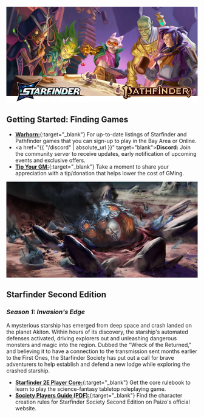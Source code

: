 
![Image](/assets/img/featured-starfinder-pathfinder.webp)

## Getting Started: Finding Games

- [**Warhorn:**](https://warhorn.net/events/tethyr-x-starfinder-pathfinder-2e){:target="_blank"} For up-to-date listings of Starfinder and Pathfinder games that you can sign-up to play in the Bay Area or Online.
- <a href="{{ "/discord" | absolute_url }}" target="blank">**Discord:**</a> Join the community server to receive updates, early notification of upcoming events and exclusive offers.
- [**Tip Your GM:**](https://ko-fi.com/tethyr){:target="_blank"} Take a moment to share your appreciation with a tip/donation that helps lower the cost of GMing.

![Image](/assets/img/featured-wrecked-returned.webp)

## Starfinder Second Edition

### _Season 1: Invasion's Edge_ 
A mysterious starship has emerged from deep space and crash landed on the planet Akiton. Within hours of its discovery, the starship's automated defenses activated, driving explorers out and unleashing dangerous monsters and magic into the region. Dubbed the "Wreck of the Returned," and believing it to have a connection to the transmission sent months earlier to the First Ones, the Starfinder Society has put out a call for brave adventurers to help establish and defend a new lodge while exploring the crashed starship.
- [**Starfinder 2E Player Core:**](https://paizo.com/products/btq09jzb){:target="_blank"} Get the core rulebook to learn to play the science-fantasy tabletop roleplaying game.
- [**Society Players Guide (PDF):**](https://downloads.paizo.com/OP-Files/SFS+Invasions+Edge+Players+Guide.pdf){:target="_blank"} Find the character creation rules for Starfinder Society Second Edition on Paizo's official website.

